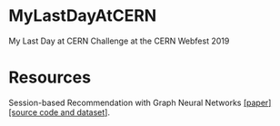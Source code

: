 # MyLastDayAtCERN
My Last Day at CERN Challenge at the CERN Webfest 2019

# Resources
Session-based Recommendation with Graph Neural Networks [[paper]](https://arxiv.org/abs/1811.00855) [[source code and dataset]](https://github.com/CRIPAC-DIG/SR-GNN).

